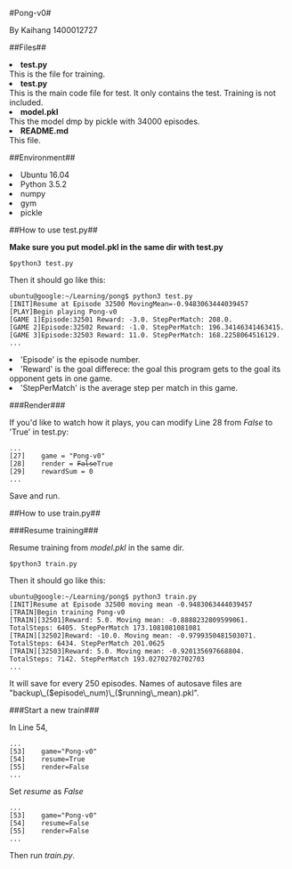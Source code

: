 #Pong-v0#

<p>By Kaihang 1400012727</p>

##Files##

<b><li>test.py</li></b>
This is the file for training.
<b><li>test.py</li></b>
This is the main code file for test. It only contains the test. Training is not included.
<b><li>model.pkl</li></b>
This the model dmp by pickle with 34000 episodes.
<b><li>README.md</li></b>
This file.

##Environment##

<li>Ubuntu 16.04</li>
<li>Python 3.5.2</li>
<li>numpy</li>
<li>gym</li>
<li>pickle</li>

##How to use test.py##

__Make sure you put model.pkl in the same dir with test.py__
<pre><code>$python3 test.py</code></pre>
<p>Then it should go like this:<p>
<pre><code>ubuntu@google:~/Learning/pong$ python3 test.py
[INIT]Resume at Episode 32500 MovingMean=-0.9483063444039457
[PLAY]Begin playing Pong-v0
[GAME 1]Episode:32501 Reward: -3.0. StepPerMatch: 208.0.
[GAME 2]Episode:32502 Reward: -1.0. StepPerMatch: 196.34146341463415.
[GAME 3]Episode:32503 Reward: 11.0. StepPerMatch: 168.2258064516129.
...
</code></pre>
<li>'Episode' is the episode number.</li> 
<li>'Reward' is the goal differece: the goal this program gets to the goal its opponent gets in one game. </li>
<li>'StepPerMatch' is the average step per match in this game.</li>

###Render###

If you'd like to watch how it plays, you can modify Line 28 from *False* to 'True' in test.py:
<pre><code>...
[27]	game = "Pong-v0"
[28]	render = <del>False</del>True
[29]	rewardSum = 0		
...
</code></pre>

Save and run.

##How to use train.py##

###Resume training###

Resume training from *model.pkl* in the same dir.
<pre><code>$python3 train.py</code></pre>	
<p>Then it should go like this:<p>
<pre><code>ubuntu@google:~/Learning/pong$ python3 train.py
[INIT]Resume at Episode 32500 moving mean -0.9483063444039457
[TRAIN]Begin training Pong-v0
[TRAIN][32501]Reward: 5.0. Moving mean: -0.8888232809599061. TotalSteps: 6405. StepPerMatch 173.1081081081081
[TRAIN][32502]Reward: -10.0. Moving mean: -0.9799350481503071. TotalSteps: 6434. StepPerMatch 201.0625
[TRAIN][32503]Reward: 5.0. Moving mean: -0.920135697668804. TotalSteps: 7142. StepPerMatch 193.02702702702703
...
</code></pre>
It will save for every 250 episodes. Names of autosave files are "backup\_($episode\_num)\_($running\_mean).pkl".

###Start a new train###

In Line 54,
<pre><code>...
[53]	game="Pong-v0"
[54]	resume=True
[55]	render=False
...
</pre></code>
Set *resume* as *False*
<pre><code>...
[53]	game="Pong-v0"
[54]	resume=False
[55]	render=False
...
</pre></code>
Then run *train.py*.